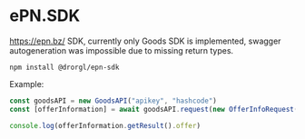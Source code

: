 # ePN.SDK

https://epn.bz/ SDK, currently only Goods SDK is implemented, swagger autogeneration was impossible due to missing return types.

```
npm install @drorgl/epn-sdk
```

Example:
```TypeScript
const goodsAPI = new GoodsAPI("apikey", "hashcode")
const [offerInformation] = await goodsAPI.request(new OfferInfoRequest({ lang: 'en', id: 1005002090756943, currency: 'RUR,USD' }))

console.log(offerInformation.getResult().offer)
```